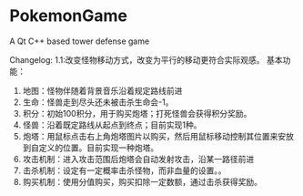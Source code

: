 # PokemonGame
A Qt C++ based tower defense game

Changelog:
1.1:改变怪物移动方式，改变为平行的移动更符合实际观感。
基本功能：
1.	地图：怪物伴随着背景音乐沿着规定路线前进
2.	生命：怪兽走到尽头还未被击杀生命会-1。
3.	积分：初始100积分，用于购买炮塔；打死怪兽会获得积分奖励。
4.	怪兽：沿着既定路线从起点到终点；目前实现1种。
5.	炮塔：用鼠标点击右上角炮塔图片以购买，然后用鼠标移动控制其位置来安放到自定义的位置。目前实现一种炮塔。
6.	攻击机制：进入攻击范围后炮塔会自动发射攻击，沿某一路径前进
7.	击杀机制：设定有一定概率击杀怪物，而非血量的设置。。
8.	购买机制：使用分值购买，购买扣除一定数额，通过击杀获得奖励。
